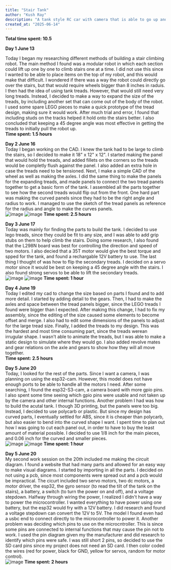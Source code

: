 ```yaml
---
title: "Stair Tank"
author: "Kush Ray"
description: "A tank style RC car with camera that is able to go up and down stairs"
created_at: "2025-06-14"
---
```

**Total time spent: 10.5**

**Day 1 June  13**       

Today I began my researching different methods of building a stair climbing robot. The main method I found was a modular robot in which each section could lift up one by one to climb stairs one at a time. I did not use this since I wanted to be able to place items on the top of my robot, and this would make that difficult. I wondered if there was a way the robot could directly go over the stairs, but that would require wheels bigger than 8 inches in raduis. I then had the idea of using tank treads. However, that would still need very long treads. Instead, I decided to make a way to expand the size of the treads, by including another set that can come out of the body of the robot. I used some spare LEGO pieces to make a quick prototype of the tread design, making sure it would work. After much trial and error, I found that including studs on the tracks helped it hold onto the stairs better. I also concluded that keeping a 45 degree angle was most effective in getting the treads to initially pull the robot up.        
**Time spent: 1.5 hours**

**Day 2 June 16**             
Today I began working on the CAD. I knew the tank had to be large to climb the stairs, so I decided to make it 18" x 12" x 12". I started making the panel that would hold the treads, and added fillets on the corners so the treads would be completly flush against the panel. I also added an extra hole in case the treads need to be tensioned. Next, I make a simple CAD of the wheel as well as making the axles. I did the same thing to make the panels for the expanding treads, and made panels to connect the two tread panels together to get a basic form of the tank. I assembled all the parts together to see how the second treads would flip out from the front. One hard part was making the curved panels since they had to be the right angle and radius to work. I managed to use the sketch of the tread panels as reference for the radius and angle to make the curves panels.            
![image](https://github.com/user-attachments/assets/36f6bd73-8636-438a-b25a-d29ca3d39184)
![image](https://github.com/user-attachments/assets/a206e337-7992-4b2d-9bed-e0235a2d2a1b)
**Time spent: 2.5 hours**

**Day 3 June 17**             
Today was mainly for finding the parts to build the tank. I decided to use lego treads, since they could be fit to any size, and I was able to add grip stubs on them to help climb the stairs. Doing some research, I also found that the L298N board was best for controlling the direction and speed of two motors. I also decied that a 35T motor would give the best torque and spped for the tank, and found a rechargable 12V battery to use. The last thing I thought of was how to flip the secondary treads. I decided on a servo motor since it would be best on keeping a 45 degree angle with the stairs. I also found strong servos to be able to lift the secondary treads.           
![image](https://github.com/user-attachments/assets/f86b057f-92ae-4f38-bc43-d99139783f57)
![image](https://github.com/user-attachments/assets/0e44c1c0-414d-4418-ab89-67da427c1782)
**Time spent: 1 hour**

**Day 4 June 19**            
Today I edited my cad to change the size based on parts I found and to add more detail. I started by adding detail to the gears. Then, I had to make the axles and space between the tread panels bigger, since the LEGO treads I found were bigger than I expected. After making this change, I had to fix my assembly, since the editing of the size caused some elements to become offset and merge. I also had to edit some dimensions of the panels to adjust for the large tread size. Finally, I added the treads to my design. This was the hardest and most time consuming part, since the treads werean irrugular shape. I wasn't able to animate the treads, but I was able to make a static design to simulate where they would go. I also added revolve mates and gear relations on the axle and gears to show how they will all move together.               
**Time spent: 2.5 hours**

**Day 5 June 20**                
Today, I looked for the rest of the parts. Since I want a camera, I was planning on using the esp32-cam. However, this model does not have enough ports to be able to handle all the motors I need. After some searching, I found the esp32-S3-cam, a camera board with more gpio pins. I also spent some time seeing which gpio pins were usable and not taken up by the camera and other internal functions. Another problem I had was how to build the acutal tank. I though 3D printing, but the panels were too big. Instead, I decided to use polycarb or plastic. But since my design has curved parts, I eventually settled for ABS, since it is cheaper than polycarb, but also easier to bend into the curved shape I want. I spent time to plan out how I was going to cut each panel out, in order to have to buy the  least amount of material possible. I decided to use 1/8 inch for the main pieces, and 0.06 inch for the curved and smaller pieces.        
![image](https://github.com/user-attachments/assets/62c688f9-5820-416c-84fc-72411648f3c1)
![image](https://github.com/user-attachments/assets/a65f4227-239a-4c1a-bd23-ec5efb9d9ced)
**Time spent: 1 hour**

**Day 5 June 20**               
My second work session on the 20th included me making the circuit diagram. I found a website that had many parts and allowed for an easy way to make visual diagrams. I started by importing in all the parts. I decided on not using a pcb, since most components were spread out and a pcb would be impractical. The cicurt included two servo motors, two dc motors, a motor driver, the esp32, the gyro sensor (to read the tilt of the tank on the stairs), a battery, a switch (to turn the power on and off), and a voltage stepdown. Halfway through wiring the power, I realized I didn't have a way to power the microcontroller. I wanted everything to have power using one battery, but the esp32 would fry with a 12V battery. I did research and found a voltage stepdown can convert the 12V to 5V. The model I found even had a usbc end to connect directly to the microcontroller to power it. Another problem was deciding which pins to use on the microcntroller. This is since some pins are connected to internal functions that may cause the pin not to work. I used the pin diagram given my the manufacturer and did research to identify which pins were safe. I was still short 2 pins, so decided to use the SD card pins since my project does not need an SD card. I then color coded the wires (red for power, black for GND, yellow for servos, random for motor control).             
![image](https://github.com/user-attachments/assets/db19ce81-5275-4bf9-ab6d-22fa1a068965)
**Time spent: 2 hours**


